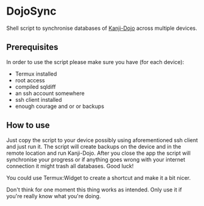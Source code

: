 # DojoSync

Shell script to synchronise databases of [Kanji-Dojo](https://github.com/syt0r/Kanji-Dojo) across multiple devices.

## Prerequisites

In order to use the script please make sure you have (for each device):
- Termux installed
- root access
- compiled sqldiff
- an ssh account somewhere
- ssh client installed
- enough courage and or or backups

## How to use

Just copy the script to your device possibly using aforementioned ssh client and just run it. The script will create backups on the device and in the remote location and run Kanji-Dojo. After you close the app the script will synchronise your progress or if anything goes wrong with your internet connection it might trash all databases. Good luck!

You could use Termux:Widget to create a shortcut and make it a bit nicer.

Don't think for one moment this thing works as intended. Only use it if you're really know what you're doing.

